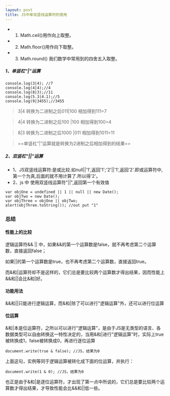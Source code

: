 ```yaml
---
layout: post
title: JS中单双竖线运算符的使用
---
```


- 1. Math.ceil()用作向上取整。
- 2. Math.floor()用作向下取整。
- 3. Math.round() 我们数学中常用到的四舍五入取整。

##### 1、单竖杠“|”运算

```
console.log(3|4); //7
console.log(4|4);//4
console.log(8|3);//11
console.log(5.3|4.1);//5
console.log(9|3455);//3455
```
> 3|4
转换为二进制之后011|100  相加得到111=7

> 4|4
转换为二进制之后100 |100  相加得到100=4

> 8|3
转换为二进制之后1000 |011  相加得到1011=11

> ==单竖杠“|”运算就是转换为2进制之后相加得到的结果==

#####  2、双竖杠“||”运算
- 1、JS双竖线运算符:是或比较.如null||'1',返回'1';'2'||'1',返回'2'.即或运算符中,第一个为真,后面的就不用计算了.所以得'2'。
- 2、js 中 使用双竖线运算符"||",返回第一个有效值

```
var objOne = undefined || 1 || null || new Date(); 
var objTwo = new Date(); 
var objThree = objOne || objTwo; 
alert(objThree.toString()); //out put "1"
```
### 总结

#### 性能上的比较

逻辑运算符&& || 中，如果&&的第一个运算数是false，就不再考虑第二个运算数，直接返回false；

如果||的第一个运算数是true，也不再考虑第二个运算数，直接返回true。

而&和|运算符却不是这样的，它们总是要比较两个运算数才得出结果，因而性能上&&和||会比&和|好。

#### 功能用法

&&和||只能进行逻辑运算，而&和|除了可以进行"逻辑运算"外，还可以进行位运算

#### 位运算

&和|本是位运算符，之所以可以进行"逻辑运算"，是由于JS是无类型的语言、各数据类型可以自由转换这一特性决定的，当用&和|进行"逻辑运算"时，实际上true被转换成1，false被转换成0，再进行逐位运算

```
document.write(true & false); //JS，结果为0
```
上面这句，实例等同于逻辑运算被转化成下面的位运算，并执行：
```
document.write(1 & 0); //JS，结果为0
```
也正是由于&和|是逐位运算符，才出现了第一点中所说的，它们总是要比较两个运算数才得出结果，才导致性能会比&&和||低一些。
